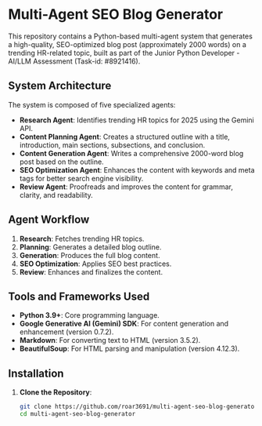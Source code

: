 # Multi-Agent SEO Blog Generator

This repository contains a Python-based multi-agent system that generates a high-quality, SEO-optimized blog post (approximately 2000 words) on a trending HR-related topic, built as part of the Junior Python Developer - AI/LLM Assessment (Task-id: #8921416).

## System Architecture
The system is composed of five specialized agents:
- **Research Agent**: Identifies trending HR topics for 2025 using the Gemini API.
- **Content Planning Agent**: Creates a structured outline with a title, introduction, main sections, subsections, and conclusion.
- **Content Generation Agent**: Writes a comprehensive 2000-word blog post based on the outline.
- **SEO Optimization Agent**: Enhances the content with keywords and meta tags for better search engine visibility.
- **Review Agent**: Proofreads and improves the content for grammar, clarity, and readability.

## Agent Workflow
1. **Research**: Fetches trending HR topics.
2. **Planning**: Generates a detailed blog outline.
3. **Generation**: Produces the full blog content.
4. **SEO Optimization**: Applies SEO best practices.
5. **Review**: Enhances and finalizes the content.

## Tools and Frameworks Used
- **Python 3.9+**: Core programming language.
- **Google Generative AI (Gemini) SDK**: For content generation and enhancement (version 0.7.2).
- **Markdown**: For converting text to HTML (version 3.5.2).
- **BeautifulSoup**: For HTML parsing and manipulation (version 4.12.3).

## Installation
1. **Clone the Repository**:
   ```bash
   git clone https://github.com/roar3691/multi-agent-seo-blog-generator.git
   cd multi-agent-seo-blog-generator
